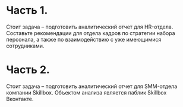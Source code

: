 # Часть 1.

Стоит задача – подготовить аналитический отчет для HR-отдела.
Составьте рекомендации для отдела кадров по стратегии набора персонала, а также по взаимодействию с уже имеющимися сотрудниками.

# Часть 2.

Стоит задача – подготовить аналитический отчет для SMM-отдела компании Skillbox.
Объектом анализа является паблик Skillbox Вконтакте.
